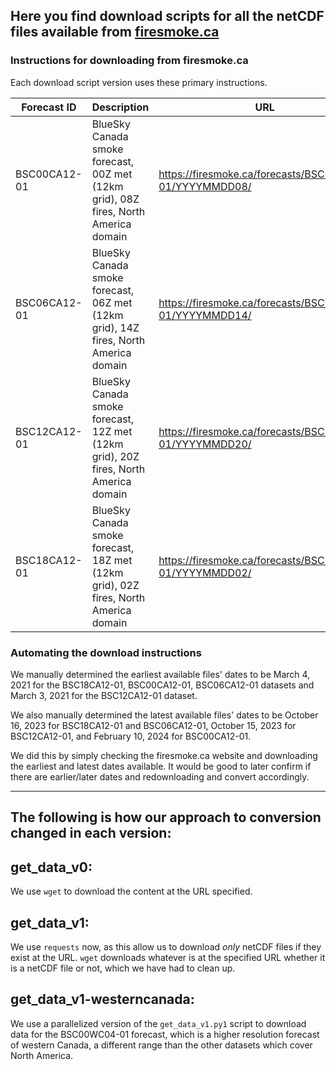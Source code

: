 ## Here you find download scripts for all the netCDF files available from [firesmoke.ca](https://firesmoke.ca/forecasts)

### Instructions for downloading from firesmoke.ca
Each download script version uses these primary instructions.

| Forecast ID     | Description                                                            | URL                                                                          | Instructions                                                                                             |
|-----------------|------------------------------------------------------------------------|------------------------------------------------------------------------------|-----------------------------------------------------------------------------------------------------------|
| BSC00CA12-01    | BlueSky Canada smoke forecast, 00Z met (12km grid), 08Z fires, North America domain | https://firesmoke.ca/forecasts/BSC00CA12-01/YYYYMMDD08/              | Replace YYYYMMDD with date; append "dispersion.nc" or "dispersion.kmz" to download data                    |
| BSC06CA12-01    | BlueSky Canada smoke forecast, 06Z met (12km grid), 14Z fires, North America domain | https://firesmoke.ca/forecasts/BSC06CA12-01/YYYYMMDD14/              | Replace YYYYMMDD with date; append "dispersion.nc" or "dispersion.kmz" to download data                    |
| BSC12CA12-01    | BlueSky Canada smoke forecast, 12Z met (12km grid), 20Z fires, North America domain | https://firesmoke.ca/forecasts/BSC12CA12-01/YYYYMMDD20/              | Replace YYYYMMDD with date; append "dispersion.nc" or "dispersion.kmz" to download data                    |
| BSC18CA12-01    | BlueSky Canada smoke forecast, 18Z met (12km grid), 02Z fires, North America domain | https://firesmoke.ca/forecasts/BSC18CA12-01/YYYYMMDD02/               | Replace YYYYMMDD with date; append "dispersion.nc" or "dispersion.kmz" to download data                    |

### Automating the download instructions

We manually determined the earliest available files' dates to be March 4, 2021 for the BSC18CA12-01, BSC00CA12-01, BSC06CA12-01 datasets and March 3, 2021 for the BSC12CA12-01 dataset.

We also manually determined the latest available files' dates to be October 16, 2023 for BSC18CA12-01 and BSC06CA12-01, October 15, 2023 for BSC12CA12-01, and February 10, 2024 for BSC00CA12-01.

We did this by simply checking the firesmoke.ca website and downloading the earliest and latest dates available. It would be good to later confirm if there are earlier/later dates and redownloading and convert accordingly.

---
## The following is how our approach to conversion changed in each version:

get_data_v0:
---
We use `wget` to download the content at the URL specified. 

get_data_v1:
---
We use `requests` now, as this allow us to download _only_ netCDF files if they exist at the URL. `wget` downloads whatever is at the specified URL whether it is a netCDF file or not, which we have had to clean up.

get_data_v1-westerncanada:
---
We use a parallelized version of the `get_data_v1.py1` script to download data for the BSC00WC04-01 forecast, which is a higher resolution forecast of western Canada, a different range than the other datasets which cover North America.
